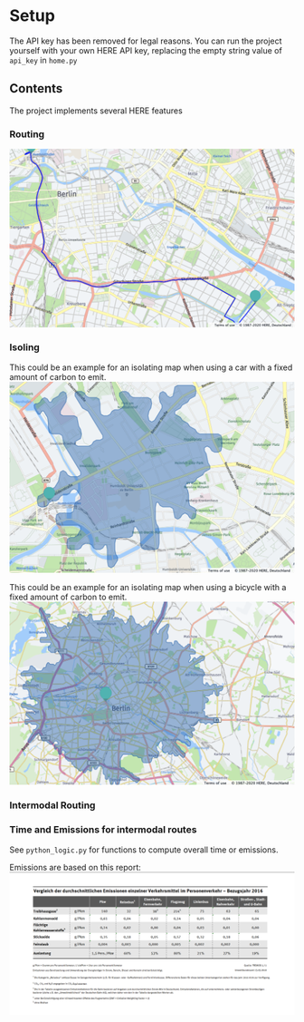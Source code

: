 # Setup
The API key has been removed for legal reasons. You can run the project yourself with your own HERE API key, replacing the empty string value of `api_key` in `home.py`

## Contents

The project implements several HERE features

### Routing
![](route_berlin.png)

### Isoling
This could be an example for an isolating map when using a car with a fixed amount of carbon to emit.
![](small_isoling.png)

This could be an example for an isolating map when using a bicycle with a fixed amount of carbon to emit.
![](large_isoling.png)

### Intermodal Routing

### Time and Emissions for intermodal routes

See `python_logic.py` for functions to compute overall time or emissions.

Emissions are based on this report:
![](co2.png)

